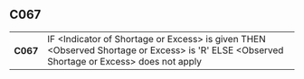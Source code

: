 ## C067
<table>
 <tr>
  <th>
   C067
  </th>
  <td>
   IF &lt;Indicator of Shortage or Excess&gt; is given  THEN &lt;Observed Shortage or Excess&gt; is 'R'  ELSE &lt;Observed Shortage or Excess&gt; does not apply
  </td>
 </tr>
</table>
